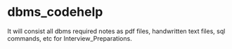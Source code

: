 # dbms_codehelp
It will consist all dbms required notes as pdf files, handwritten text files, sql commands, etc for Interview_Preparations. 
